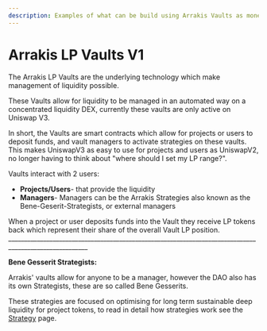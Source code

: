 ```yaml
---
description: Examples of what can be build using Arrakis Vaults as money legos
---
```


# Arrakis LP Vaults V1

The Arrakis LP Vaults are the underlying technology which make management of liquidity possible.

These Vaults allow for liquidity to be managed in an automated way on a concentrated liquidity DEX, currently these vaults are only active on Uniswap V3.

In short, the Vaults are smart contracts which allow for projects or users to deposit funds, and vault managers to activate strategies on these vaults. This makes UniswapV3 as easy to use for projects and users as UniswapV2, no longer having to think about "where should I set my LP range?".

Vaults interact with 2 users:

* **Projects/Users**-  that provide the liquidity
* **Managers**- Managers can be the Arrakis Strategies also known as the Bene-Geserit-Strategists, or external managers

When a project or user deposits funds into the Vault they receive LP tokens back which represent their share of the overall Vault LP position.\
\_\_\_\_\_\_\_\_\_\_\_\_\_\_\_\_\_\_\_\_\_\_\_\_\_\_\_\_\_\_\_\_\_\_\_\_\_\_\_\_\_\_\_\_\_\_\_\_\_\_\_\_\_\_\_\_\_\_\_\_\_\_\_\_\_\_\_\_\_\_\_\_\_\_\_\_\_\_\_\_\_\_\_\_\_\_\_\_\_\_\_\_\_\_\_\_\_\_\_\_\_\_\_

**Bene Gesserit Strategists:**&#x20;

Arrakis' vaults allow for anyone to be a manager, however the DAO also has its own Strategists, these are so called Bene Gesserits.

These strategies are focused on optimising for long term sustainable deep liquidity for project tokens, to read in detail how strategies work see the [Strategy](manager-v1.md) page.
